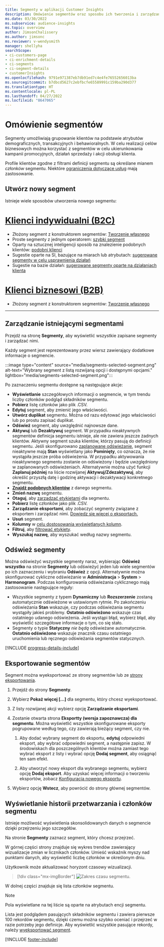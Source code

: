 ```yaml
---
title: Segmenty w aplikacji Customer Insights
description: Omówienie segmentów oraz sposobu ich tworzenia i zarządzania nimi.
ms.date: 03/30/2022
ms.subservice: audience-insights
ms.topic: overview
author: JimsonChalissery
ms.author: jimsonc
ms.reviewer: v-wendysmith
manager: shellyha
searchScope:
- ci-customers-page
- ci-enrichment-details
- ci-segments
- ci-segment-details
- customerInsights
ms.openlocfilehash: 9791e971387eb7db91ed7c4e4fe76552656013ba
ms.sourcegitcommit: b7dbcd5627c2ebfbcfe65589991c159ba290d377
ms.translationtype: HT
ms.contentlocale: pl-PL
ms.lasthandoff: 04/27/2022
ms.locfileid: "8647065"
---
```

# <a name="segments-overview"></a>Omówienie segmentów

Segmenty umożliwiają grupowanie klientów na podstawie atrybutów demograficznych, transakcyjnych i behawioralnych. W celu realizacji celów biznesowych można korzystać z segmentów w celu ukierunkowania kampanii promocyjnych, działań sprzedaży i akcji obsługi klienta.

Profile klientów zgodne z filtrami definicji segmentu są określane mianem *członków* segmentu. Niektóre [ograniczenia dotyczące usług](/dynamics365/customer-insights/service-limits) mają zastosowanie.

## <a name="create-a-new-segment"></a>Utwórz nowy segment

Istnieje wiele sposobów utworzenia nowego segmentu: 

# <a name="individual-consumers-b-to-c"></a>[Klienci indywidualni (B2C)](#tab/b2c)

- Złożony segment z konstruktorem segmentów: [Tworzenie własnego](segment-builder.md#create-a-new-segment) 
- Proste segmenty z jednym operatorem: [szybki segment](segment-builder.md#quick-segments) 
- Oparty na sztucznej inteligencji sposób na znalezienie podobnych klientów: [podobni klienci](find-similar-customer-segments.md) 
- Sugestie oparte na SI, bazujące na miarach lub atrybutach: [sugerowane segmenty w celu usprawnienia działań](suggested-segments.md) 
- Sugestie na bazie działań: [sugerowane segmenty oparte na działaniach klienta](suggested-segments-activity.md) 

# <a name="business-accounts-b-to-b"></a>[Klienci biznesowi (B2B)](#tab/b2b)

- Złożony segment z konstruktorem segmentów: [Tworzenie własnego](segment-builder.md#create-a-new-segment)

---

## <a name="manage-existing-segments"></a>Zarządzanie istniejącymi segmentami

Przejdź na stronę **Segmenty**, aby wyświetlić wszystkie zapisane segmenty i zarządzać nimi.

Każdy segment jest reprezentowany przez wiersz zawierający dodatkowe informacje o segmencie.

:::image type="content" source="media/segments-selected-segment.png" alt-text="Wybrany segment z listą rozwijaną opcji i dostępnymi opcjami." lightbox="media/segments-selected-segment.png":::

Po zaznaczeniu segmentu dostępne są następujące akcje:

- **Wyświetlanie** szczegółowych informacji o segmencie, w tym trendu liczby członków podgląd składników segmentu.
- **Pobierz** listę członków jako plik .CSV.
- **Edytuj** segment, aby zmienić jego właściwości.
- **Utwórz duplikat** segmentu. Można od razu edytować jego właściwości lub po prostu zapisać duplikat.
- **Odśwież** segment, aby uwzględnić najnowsze dane.
- **Aktywuj** lub **Dezaktywuj** segment. W przypadku nieaktywnych segmentów definicja segmentu istnieje, ale nie zawiera jeszcze żadnych klientów. Aktywny segment szuka klientów, którzy pasują do definicji segmentu. Jeśli skonfigurowano [zaplanowane odświeżanie](system.md#schedule-tab), segment nieaktywne mają **Stan** wyświetlany jako **Pominięty**, co oznacza, że nie wystąpiła jeszcze próba odświeżenia. W przypadku aktywowania nieaktywnego segmentu zostanie on odświeżony i będzie uwzględniony w zaplanowanych odświeżeniach.
  Alternatywnie można użyć funkcji **Zaplanuj później** na liście rozwijanej **Aktywuj/Zdezaktywuj**, aby określić przyszłą datę i godzinę aktywacji i dezaktywacji konkretnego segmentu.
- **[Znajdź podobnych klientów](find-similar-customer-segments.md)** z danego segmentu.
- **Zmień nazwę** segmentu.
- **Otaguj**, aby [zarządzać etykietami](work-with-tags-columns.md#manage-tags) dla segmentu.
- **Pobierz** listę członków jako plik .CSV.
- **Zarządzanie eksportami**, aby zobaczyć segmenty związane z eksportem i zarządzać nimi. [Dowiedz się więcej o eksportach.](export-destinations.md)
- **Usuń** segment.
- **Kolumny** w [celu dostosowania wyświetlanych kolumn](work-with-tags-columns.md#customize-columns).
- **Filtruj**, aby [filtrować etykiety](work-with-tags-columns.md#filter-on-tags).
- **Wyszukaj nazwę**, aby wyszukać według nazwy segmentu.

## <a name="refresh-segments"></a>Odśwież segmenty

Można odświeżyć wszystkie segmenty naraz, wybierając **Odśwież wszystko** na stronie **Segmenty** lub odświeżyć jeden lub wiele segmentów po ich zaznaczeniu i wybraniu **Odśwież** z opcji. Alternatywnie można skonfigurować cykliczne odświeżanie w **Administracja** > **System** > **Harmonogram**. Podczas konfigurowania odświeżania cyklicznego mają zastosowanie następujące reguły:
- Wszystkie segmenty z typem **Dynamiczny** lub **Rozszerzenie** zostaną automatycznie odświeżone w ustawionym rytmie. Po zakończeniu odświeżania **Stan** wskazuje, czy podczas odświeżania segmentu wystąpiły jakieś problemy. **Ostatnio odświeżono** wskazuje czas ostatniego udanego odświeżenia. Jeśli wystąpi błąd, wybierz błąd, aby wyświetlić szczegółowe informacje o tym, co się stało.
- Segmenty o typie **Statyczny** *nie będą* odświeżane automatycznie. **Ostatnio odświeżono** wskazuje znacznik czasu ostatniego uruchomienia lub ręcznego odświeżania segmentów statycznych.

[!INCLUDE [progress-details-include](includes/progress-details-pane.md)]

## <a name="export-segments"></a>Eksportowanie segmentów

Segment można wyeksportować ze strony segmentów lub ze [strony eksportowania](export-destinations.md). 

1. Przejdź do strony **Segmenty**.

1. Wybierz **Pokaż więcej [...]** dla segmentu, który chcesz wyeksportować.

1. Z listy rozwijanej akcji wybierz opcję **Zarządzanie eksportami**.

1. Zostanie otwarta strona **Eksportty (wersja zapoznawcza) dla segmentu**. Można wyświetlić wszystkie skonfigurowane eksporty pogrupowane według tego, czy zawierają bieżący segment, czy nie.

   1. Aby dodać wybrany segment do eksportu, **edytuj** odpowiedni eksport, aby wybrać odpowiedni segment, a następnie zapisz. W środowiskach dla poszczególnych klientów można zamiast tego wybrać eksport z listy i wybrać opcję **Dodaj segment**, aby osiągnąć ten sam efekt.

   1. Aby utworzyć nowy eksport dla wybranego segmentu, wybierz opcję **Dodaj eksport**. Aby uzyskać więcej informacji o tworzeniu eksportów, zobacz [Konfiguracja nowego eksportu](export-destinations.md#set-up-a-new-export).

1. Wybierz opcję **Wstecz**, aby powrócić do strony głównej segmentów.

## <a name="view-processing-history-and-segment-members"></a>Wyświetlanie historii przetwarzania i członków segmentu

Istnieje możliwość wyświetlenia skonsolidowanych danych o segmencie dzięki przejrzeniu jego szczegółów.

Na stronie **Segmenty** zaznacz segment, który chcesz przejrzeć.

W górnej części strony znajduje się wykres trendów zawierający wizualizacje zmian w licznikach członków. Umieść wskaźnik myszy nad punktami danych, aby wyświetlić liczbę członków w określonym dniu.

Użytkownik może aktualizować horyzont czasowy wizualizacji.

> [!div class="mx-imgBorder"]
> ![Zakres czasu segmentu.](media/segment-time-range.png "Zakres czasu segmentu")

W dolnej części znajduje się lista członków segmentu.

> [!NOTE]
> Pola wyświetlane na tej liście są oparte na atrybutach encji segmentu.
>
>Lista jest podglądem pasujących składników segmentu i zawiera pierwsze 100 rekordów segmentu, dzięki czemu można szybko oceniać i przejrzeć w razie potrzeby jego definicje. Aby wyświetlić wszystkie pasujące rekordy, należy [wyeksportować segment](export-destinations.md).


[!INCLUDE [footer-include](includes/footer-banner.md)]
